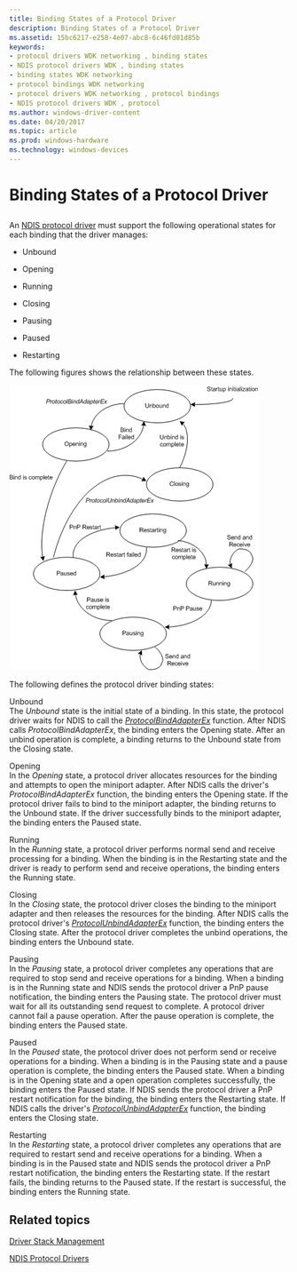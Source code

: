 ```yaml
---
title: Binding States of a Protocol Driver
description: Binding States of a Protocol Driver
ms.assetid: 15bc6217-e258-4e07-abc8-6c46fd01d85b
keywords:
- protocol drivers WDK networking , binding states
- NDIS protocol drivers WDK , binding states
- binding states WDK networking
- protocol bindings WDK networking
- protocol drivers WDK networking , protocol bindings
- NDIS protocol drivers WDK , protocol
ms.author: windows-driver-content
ms.date: 04/20/2017
ms.topic: article
ms.prod: windows-hardware
ms.technology: windows-devices
---
```


# Binding States of a Protocol Driver


## <a href="" id="ddk-binding-states-of-a-protocol-driver-ng"></a>


An [NDIS protocol driver](ndis-protocol-drivers2.md) must support the following operational states for each binding that the driver manages:

-   Unbound

-   Opening

-   Running

-   Closing

-   Pausing

-   Paused

-   Restarting

The following figures shows the relationship between these states.

![figure illustrating the binding state diagram](images/protocolstate.png)

The following defines the protocol driver binding states:

<a href="" id="unbound"></a>Unbound  
The *Unbound* state is the initial state of a binding. In this state, the protocol driver waits for NDIS to call the [*ProtocolBindAdapterEx*](https://msdn.microsoft.com/library/windows/hardware/ff570220) function. After NDIS calls *ProtocolBindAdapterEx*, the binding enters the Opening state. After an unbind operation is complete, a binding returns to the Unbound state from the Closing state.

<a href="" id="opening"></a>Opening  
In the *Opening* state, a protocol driver allocates resources for the binding and attempts to open the miniport adapter. After NDIS calls the driver's *ProtocolBindAdapterEx* function, the binding enters the Opening state. If the protocol driver fails to bind to the miniport adapter, the binding returns to the Unbound state. If the driver successfully binds to the miniport adapter, the binding enters the Paused state.

<a href="" id="running"></a>Running  
In the *Running* state, a protocol driver performs normal send and receive processing for a binding. When the binding is in the Restarting state and the driver is ready to perform send and receive operations, the binding enters the Running state.

<a href="" id="closing"></a>Closing  
In the *Closing* state, the protocol driver closes the binding to the miniport adapter and then releases the resources for the binding. After NDIS calls the protocol driver's [*ProtocolUnbindAdapterEx*](https://msdn.microsoft.com/library/windows/hardware/ff570278) function, the binding enters the Closing state. After the protocol driver completes the unbind operations, the binding enters the Unbound state.

<a href="" id="pausing"></a>Pausing  
In the *Pausing* state, a protocol driver completes any operations that are required to stop send and receive operations for a binding. When a binding is in the Running state and NDIS sends the protocol driver a PnP pause notification, the binding enters the Pausing state. The protocol driver must wait for all its outstanding send request to complete. A protocol driver cannot fail a pause operation. After the pause operation is complete, the binding enters the Paused state.

<a href="" id="paused"></a>Paused  
In the *Paused* state, the protocol driver does not perform send or receive operations for a binding. When a binding is in the Pausing state and a pause operation is complete, the binding enters the Paused state. When a binding is in the Opening state and a open operation completes successfully, the binding enters the Paused state. If NDIS sends the protocol driver a PnP restart notification for the binding, the binding enters the Restarting state. If NDIS calls the driver's [*ProtocolUnbindAdapterEx*](https://msdn.microsoft.com/library/windows/hardware/ff570278) function, the binding enters the Closing state.

<a href="" id="restarting"></a>Restarting  
In the *Restarting* state, a protocol driver completes any operations that are required to restart send and receive operations for a binding. When a binding is in the Paused state and NDIS sends the protocol driver a PnP restart notification, the binding enters the Restarting state. If the restart fails, the binding returns to the Paused state. If the restart is successful, the binding enters the Running state.

## Related topics


[Driver Stack Management](driver-stack-management.md)

[NDIS Protocol Drivers](ndis-protocol-drivers2.md)

 

 







